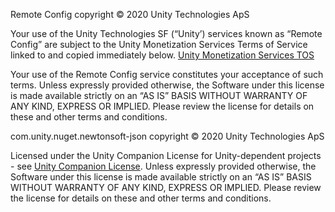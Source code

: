 Remote Config copyright © 2020 Unity Technologies ApS

Your use of the Unity Technologies SF (“Unity’) services known as “Remote Config” are subject to the Unity Monetization Services Terms of Service linked to and copied immediately below.
[Unity Monetization Services TOS](https://unity3d.com/legal/monetization-services-terms-of-service)

Your use of the Remote Config service constitutes your acceptance of such terms. Unless expressly provided otherwise, the Software under this license is made available strictly on an “AS IS” BASIS WITHOUT WARRANTY OF ANY KIND, EXPRESS OR IMPLIED. Please review the license for details on these and other terms and conditions.

com.unity.nuget.newtonsoft-json copyright © 2020 Unity Technologies ApS

Licensed under the Unity Companion License for Unity-dependent projects - see [Unity Companion License](http://www.unity3d.com/legal/licenses/Unity_Companion_License).
Unless expressly provided otherwise, the Software under this license is made available strictly on an “AS IS” BASIS WITHOUT WARRANTY OF ANY KIND, EXPRESS OR IMPLIED. Please review the license for details on these and other terms and conditions.